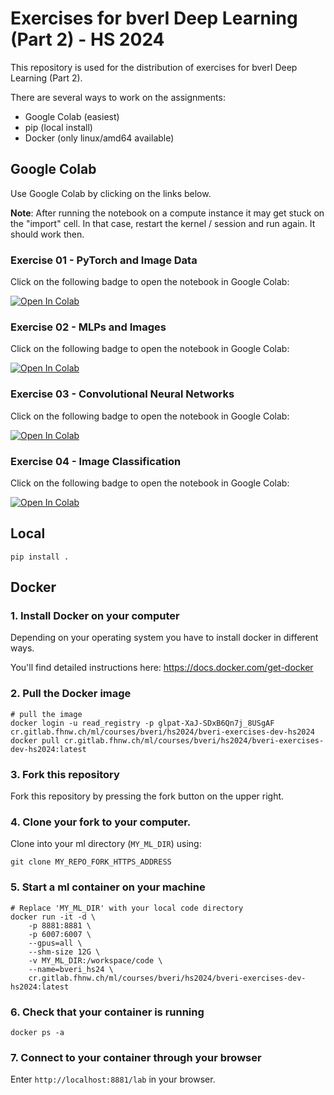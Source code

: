 # Exercises for bverI Deep Learning (Part 2) - HS 2024

This repository is used for the distribution of exercises for bverI Deep Learning (Part 2).

There are several ways to work on the assignments:

- Google Colab (easiest)
- pip  (local install)
- Docker (only linux/amd64 available)

## Google Colab

Use Google Colab by clicking on the links below.

**Note**: After running the notebook on a compute instance it may get stuck on the "import" cell. In that case, restart the kernel / session and run again. It should work then.

### Exercise 01 - PyTorch and Image Data

Click on the following badge to open the notebook in Google Colab:

[![Open In Colab](https://colab.research.google.com/assets/colab-badge.svg)](https://colab.research.google.com/github/i4Ds/bveri-exercises-hs2024/blob/main/notebooks/01_pytorch_and_images/pytorch_and_images.ipynb)

### Exercise 02 - MLPs and Images

Click on the following badge to open the notebook in Google Colab:

[![Open In Colab](https://colab.research.google.com/assets/colab-badge.svg)](https://colab.research.google.com/github/i4Ds/bveri-exercises-hs2024/blob/main/notebooks/02_mlp_and_images/mlp_and_images.ipynb)

### Exercise 03 - Convolutional Neural Networks

Click on the following badge to open the notebook in Google Colab:

[![Open In Colab](https://colab.research.google.com/assets/colab-badge.svg)](https://colab.research.google.com/github/i4Ds/bveri-exercises-hs2024/blob/main/notebooks/03_cnns/cnns.ipynb)


### Exercise 04 - Image Classification

Click on the following badge to open the notebook in Google Colab:

[![Open In Colab](https://colab.research.google.com/assets/colab-badge.svg)](https://colab.research.google.com/github/i4Ds/bveri-exercises-hs2024/blob/main/notebooks/04_classification/classification.ipynb)



## Local

```
pip install .
```

## Docker

### 1. Install Docker on your computer

Depending on your operating system you have to install docker in different ways.

You'll find detailed instructions here: https://docs.docker.com/get-docker

### 2. Pull the Docker image

```
# pull the image
docker login -u read_registry -p glpat-XaJ-SDxB6Qn7j_8USgAF cr.gitlab.fhnw.ch/ml/courses/bveri/hs2024/bveri-exercises-dev-hs2024
docker pull cr.gitlab.fhnw.ch/ml/courses/bveri/hs2024/bveri-exercises-dev-hs2024:latest
```

### 3. Fork this repository

Fork this repository by pressing the fork button on the upper right.

### 4. Clone your fork to your computer.

Clone into your ml directory (`MY_ML_DIR`) using:

```
git clone MY_REPO_FORK_HTTPS_ADDRESS
```

### 5. Start a ml container on your machine

```
# Replace 'MY_ML_DIR' with your local code directory
docker run -it -d \
    -p 8881:8881 \
    -p 6007:6007 \
    --gpus=all \
    --shm-size 12G \
    -v MY_ML_DIR:/workspace/code \
    --name=bveri_hs24 \
    cr.gitlab.fhnw.ch/ml/courses/bveri/hs2024/bveri-exercises-dev-hs2024:latest
```

### 6. Check that your container is running

```
docker ps -a
```

### 7. Connect to your container through your browser

Enter `http://localhost:8881/lab` in your browser.
